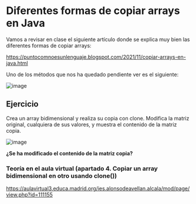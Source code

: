 # Diferentes formas de copiar arrays en Java

Vamos a revisar en clase el siguiente artículo donde se explica muy bien las diferentes formas de copiar arrays:

https://puntocomnoesunlenguaje.blogspot.com/2021/11/copiar-arrays-en-java.html

Uno de los métodos que nos ha quedado pendiente ver es el siguiente:

![image](https://github.com/profeMelola/Programacion-04-2023-24/assets/91023374/aad788e4-aaa5-4fec-9913-d58f3d5f7523)


## Ejercicio
Crea un array bidimensional y realiza su copia con clone.
Modifica la matriz original, cualquiera de sus valores, y muestra el contenido de la matriz copia.

![image](https://github.com/profeMelola/Programacion-04-2023-24/assets/91023374/c2ba25b1-4ba6-4b63-9be9-0c5e1b4c8f47)

**¿Se ha modificado el contenido de la matriz copia?**

### Teoría en el aula virtual (apartado 4. Copiar un array bidimensional en otro usando clone())
https://aulavirtual3.educa.madrid.org/ies.alonsodeavellan.alcala/mod/page/view.php?id=111155
